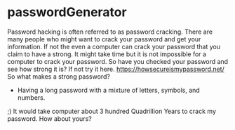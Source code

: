 # passwordGenerator
Password hacking is often referred to as password cracking. There are many people who might want to crack your password and get your information. If not the even a computer can crack your password that you claim to have a strong. It might take time but it is not impossible for a computer to crack your password. So have you checked your password and see how strong it is? If not try it here. https://howsecureismypassword.net/
So what makes a strong password?
- Having a long password with a mixture of letters, symbols, and numbers. 

;) It would take computer about 3 hundred Quadrillion Years to crack my password. How about yours?


